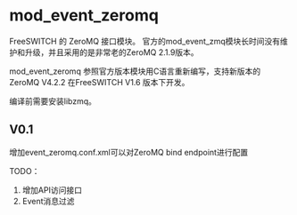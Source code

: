 # mod_event_zeromq

FreeSWITCH 的 ZeroMQ 接口模块。
官方的mod_event_zmq模块长时间没有维护和升级，并且采用的是非常老的ZeroMQ 2.1.9版本。

mod_event_zeromq 参照官方版本模块用C语言重新编写，支持新版本的ZeroMQ V4.2.2 在FreeSWITCH V1.6 版本下开发。

编译前需要安装libzmq。

## V0.1
增加event_zeromq.conf.xml可以对ZeroMQ bind endpoint进行配置

TODO：
1. 增加API访问接口
2. Event消息过滤